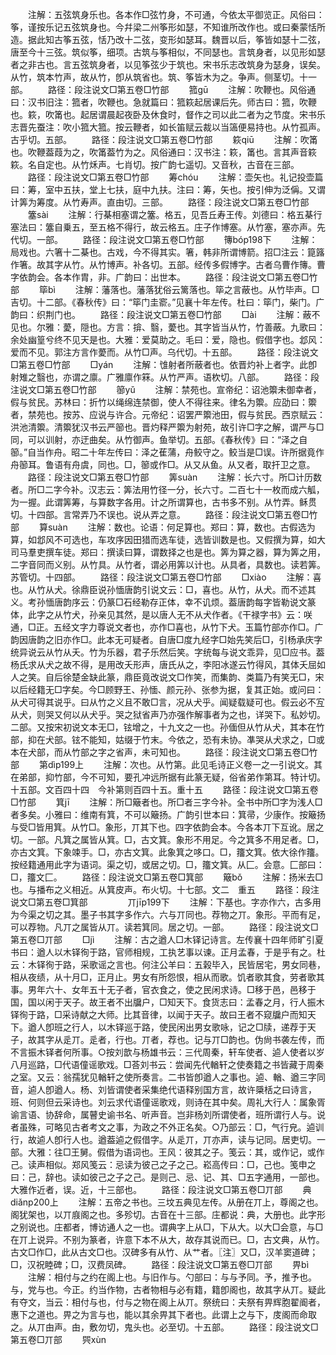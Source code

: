 <!-- { "loadSidebar": true } -->
　　注解：五弦筑身乐也。各本作□弦竹身，不可通，今依太平御览正。风俗曰：筝，谨按乐记五弦筑身也。今幷梁二州筝形如瑟，不知谁所改作也。或曰秦蒙恬所造。据此知古筝五弦，恬乃改十二弦，变形如瑟耳。魏晋以后，筝皆如瑟十二弦，唐至今十三弦。筑似筝，细项。古筑与筝相似，不同瑟也。言筑身者，以见形如瑟者之非古也。言五弦筑身者，以见筝弦少于筑也。宋书乐志改筑身为瑟身，误矣。从竹，筑本竹声，故从竹，卽从筑省也。筑、筝皆木为之。争声。侧茎切。十一部。
　　路径：段注说文□第五卷□竹部
　　箛ɡū
　　注解：吹鞭也。风俗通曰：汉书旧注：箛者，吹鞭也。急就篇曰：箛篍起居课后先。师古曰：箛，吹鞭也。篍，吹筩也。起居谓晨起夜卧及休食时，督作之司以此二者为之节度。宋书乐志晋先蚕注：吹小箛大箛。按云鞭者，如长笛赋云裁以当簻便易持也。从竹孤声。古乎切。五部。
　　路径：段注说文□第五卷□竹部
　　篍qiū
　　注解：吹筩也。吹鞭葢葭为之，吹筩葢竹为之。风俗通曰：汉书注：篍，筩也。言其声音篍篍。名自定也。从竹秌声。七肖切。按广韵七遥切。又音秋，古音在三部。
　　路径：段注说文□第五卷□竹部
　　筹chóu
　　注解：壶矢也。礼记投壶篇曰：筹，室中五扶，堂上七扶，庭中九扶。注曰：筹，矢也。按引伸为泛偁。又谓计筭为筹度。从竹寿声。直由切。三部。
　　路径：段注说文□第五卷□竹部
　　簺sài
　　注解：行棊相塞谓之簺。格五，见吾丘寿王传。刘德曰：格五棊行塞法曰：簺自乗五，至五格不得行，故云格五。庄子作博塞。从竹塞，塞亦声。先代切。一部。
　　路径：段注说文□第五卷□竹部
　　簙bóp198下
　　注解：局戏也。六箸十二棊也。古戏，今不得其实。箸，韩非所谓博箭。招□注云：箟簬作箸。故其字从竹。从竹博声。补各切。五部。经传多假博字。古者乌曹作簙。曹字依韵会。各本作胄，非。广韵曰：出世本。
　　路径：段注说文□第五卷□竹部
　　筚bì
　　注解：藩落也。藩落犹俗云篱落也。筚之言蔽也。从竹毕声。□吉切。十二部。《春秋传》曰：“筚门圭窬。”见襄十年左传。杜曰：筚门，柴门。广韵曰：织荆门也。
　　路径：段注说文□第五卷□竹部
　　□ài
　　注解：蔽不见也。尔雅：薆，隠也。方言：揜、翳，薆也。其字皆当从竹，竹善蔽。九歌曰：余处幽篁兮终不见天是也。大雅：爱莫助之。毛曰：爱，隐也。假借字也。邶风：爱而不见。郭注方言作薆而。从竹□声。乌代切。十五部。
　　路径：段注说文□第五卷□竹部
　　□yán
　　注解：隿射者所蔽者也。依晋灼补上者字。此卽射雉之翳也，亦谓之廪。广雅廪作箖。从竹严声。语杴切。八部。
　　路径：段注说文□第五卷□竹部
　　篽yǔ
　　注解：禁苑也。宣帝纪：诏池籞未御幸者，假与贫民。苏林曰：折竹以绳绵连禁御，使人不得往来。律名为籞。应劭曰：籞者，禁苑也。按苏、应说与许合。元帝纪：诏罢严籞池田，假与贫民。西京赋云：洪池清籞。清籞犹汉书云严篽也。晋灼释严籞为射苑，故引许□字之解，谓严与□同，可以训射，亦迂曲矣。从竹御声。鱼举切。五部。《春秋传》曰：“泽之自篽。”自当作舟。昭二十年左传曰：泽之萑蒲，舟鲛守之。鲛当是□误。许所据竟作舟篽耳。鲁语有舟虞，同也。□，篽或作□。从又从鱼。从又者，取扞卫之意。
　　路径：段注说文□第五卷□竹部
　　筭suàn
　　注解：长六寸。所□计历数者。所□二字今补。汉志云：筭法用竹径一分，长六寸。二百七十一枚而成六觚，为一握。此谓筭筹，与算数字各用。计之所谓算也，古书多不别。从竹弄。稣贯切。十四部。言常弄乃不误也。说从弄之意。
　　路径：段注说文□第五卷□竹部
　　算suàn
　　注解：数也。论语：何足算也。郑曰：算，数也。古假选为算，如邶风不可选也，车攻序因田猎而选车徒，选皆训数是也。又假撰为算，如大司马羣吏撰车徒。郑曰：撰读曰算，谓数择之也是也。筭为算之器，算为筭之用，二字音同而义别。从竹具。从竹者，谓必用筭以计也。从具者，具数也。读若筭。苏管切。十四部。
　　路径：段注说文□第五卷□竹部
　　□xiào
　　注解：喜也。从竹从犬。徐鼎臣说孙愐唐韵引说文云：□，喜也。从竹，从犬。而不述其义。考孙愐唐韵序云：仍篆□石经勒存正体，幸不讥烦。葢唐韵每字皆勒说文篆体，此字之从竹犬，孙亲见其然，是以唐人无不从犬作者。《干禄字书》云：咲通，□正。五经文字力尊说文者也，亦作□喜也，从竹下犬。玉篇竹部亦作□。广韵因唐韵之旧亦作□。此本无可疑者。自唐□度九经字□始先笑后□，引杨承庆字统异说云从竹从夭。竹为乐器，君子乐然后笑。字统每与说文乖异，见□应书。葢杨氏求从犬之故不得，是用改夭形声，唐氏从之，李阳冰遂云竹得风，其体夭屈如人之笑。自后徐楚金缺此篆，鼎臣竟改说文□作笑，而集韵、类篇乃有笑无□，宋以后经籍无□字矣。今□顾野王、孙愐、颜元孙、张参为据，复其正始。或问曰：从犬可得其说乎。曰从竹之义且不敢□言，况从犬乎。闻疑载疑可也。假云必不宐从犬，则哭又何以从犬乎。哭之狱省声乃亦强作解事者为之也，详哭下。私妙切。二部。又按宋初说文本无□，铉增之，十九文之一也。孙偭但从竹从犬，其本在竹部，抑在犬部。铉不能知，姑缀于竹末。今依之，恐有未协。凖哭从犬求之，□或本在犬部，而从竹部之字之省声，未可知也。
　　路径：段注说文□第五卷□竹部
　　第dìp199上
　　注解：次也。从竹第。此见毛诗正义卷一之一引说文。其在弟部，抑竹部，今不可知，要孔冲远所据有此篆无疑，俗省弟作第耳。特计切。十五部。文百四十四　今补第则百四十五。重十五
　　路径：段注说文□第五卷□竹部
　　箕jī
　　注解：所□簸者也。所□者三字今补。全书中所□字为浅人□者多矣。小雅曰：维南有箕，不可以簸扬。广韵引世本曰：箕帚，少康作。按簸扬与受□皆用箕。从竹□。象形，丌其下也。四字依韵会本。今各本丌下互讹。居之切。一部。凡箕之属皆从箕。□，古文箕。象形不用足。今之箕多不用足者。□，亦古文箕。下象竦手。□，亦古文箕。此象箕之哆口。□，籒文箕。依大徐作籒。按经籍通用此字为语词。渠之切，或居之切。□，籒文箕。从匚。会意。匚部曰：□，籒文匚。
　　路径：段注说文□第五卷□箕部
　　簸bǒ
　　注解：扬米去□也。与播布之义相近。从箕皮声。布火切。十七部。文二　重五
　　路径：段注说文□第五卷□箕部
　　
　　丌jīp199下
　　注解：下基也。字亦作六，古多用为今渠之切之其。墨子书其字多作六。六与丌同也。荐物之丌。象形。平而有足，可以荐物。凡丌之属皆从丌。读若箕同。居之切。一部。
　　路径：段注说文□第五卷□丌部
　　□jì
　　注解：古之遒人□木铎记诗言。左传襄十四年师旷引夏书曰：遒人以木铎徇于路，官师相规，工执艺事以谏。正月孟春，于是乎有之。杜云：木铎徇于路，采歌谣之言也。何注公羊曰：五榖毕入，民皆居宅，男女同巷，相从夜绩，从十月□，正月止。男女有所怨恨，相从而歌。饥者歌其食，劳者歌其事。男年六十、女年五十无子者，官衣食之，使之民闲求诗。□移于邑，邑移于国，国以闲于天子。故王者不出牖户，□知天下。食货志曰：孟春之月，行人振木铎徇于路，□采诗献之大师。比其音律，以闻于天子。故曰王者不窥牖户而知天下。遒人卽班之行人，以木铎巡于路，使民闲出男女歌咏，记之□牍，递荐于天子，故其字从辵丌。辵者，行也。丌者，荐也。记与丌□韵也。伪尙书袭左传，而不言振木铎者何所事。○按刘歆与杨雄书云：三代周秦，轩车使者、逌人使者以岁八月巡路，□代语僮谣歌戏。□荅刘书云：尝闻先代輶轩之使奏籍之书皆藏于周秦之室。又云：翁孺犹见輶轩之使所奏言。二书皆卽遒人之事也。逌、輶、遒三字同音，逌人卽遒人。杨、刘皆谓使者采集绝代语释别国方言，故许檃栝之曰诗言，班、何则但云采诗也。刘云求代语僮谣歌戏，则诗在其中矣。周礼大行人：属象胥谕言语、协辞命，属瞽史谕书名、听声音。岂非杨刘所谓使者，班所谓行人与。说者虽殊，可略见古者考文之事，为政之不外正名矣。○乃部云：□，气行皃。逌训行，故逌人卽行人也。遒葢逌之假借字。从辵丌，丌亦声，读与记同。居吏切。一部。大雅：往□王舅。假借为语词也。王风：彼其之子。笺云：其，或作记，或作己。读声相似。郑风笺云：忌读为彼己之子之己。崧高传曰：□，己也。笺申之曰：己，辞也。读如彼己之子之己。是则己、忌、记、其、□五字通用，一部也。大雅作近者，误。近，十三部也。
　　路径：段注说文□第五卷□丌部
　　典diǎnp200上
　　注解：五帝之书也。三坟五典见左传。从册在丌上，尊阁之也。阁犹架也，以丌庪阁之也。多殄切。古音在十三部。庄都说：典，大册也。此字形之别说也。庄都者，博访通人之一也。谓典字上从□，下从大。以大□会意，与□在丌上说异。不别为篆者，许意下本不从大，故存其说而已。□，古文典，从竹。古文□作□，此从古文□也。汉碑多有从竹、从艹者。〖注〗又□，汉羊窦道碑；□，汉祝睦碑；□，汉费凤碑。
　　路径：段注说文□第五卷□丌部
　　畀bì
　　注解：相付与之约在阁上也。与旧作与。勺部曰：与与予同。予，推予也。与，党与也。今正。约当作物，古者物相与必有籍，籍卽阁也，故其字从丌。疑此有夺文，当云：相付与也，付与之物在阁上从丌。祭统曰：夫祭有畀辉胞翟阍者，惠下之道也。畀之为言与也，能以其余畀其下者也。此谓上之与下，庋阁而命取之。从丌甶声。甶，敷勿切，鬼头也。必至切。十五部。
　　路径：段注说文□第五卷□丌部
　　巺xùn
